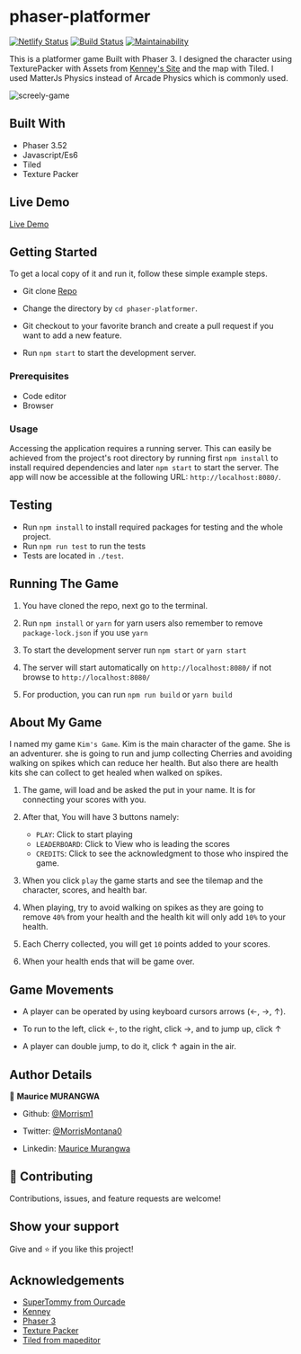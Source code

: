 # phaser-platformer

[![Netlify Status](https://api.netlify.com/api/v1/badges/e9179379-a0be-44e5-986a-1bf88289cdaa/deploy-status)](https://app.netlify.com/sites/kim-platformer/deploys)
[![Build Status](https://www.travis-ci.com/Morrism1/phaser-platformer.svg?branch=ft%2Fgame)](https://www.travis-ci.com/Morrism1/phaser-platformer)
[![Maintainability](https://api.codeclimate.com/v1/badges/dd0e047e4387efd1306e/maintainability)](https://codeclimate.com/github/Morrism1/phaser-platformer/maintainability)

This is a platformer game Built with Phaser 3. I designed the character using TexturePacker with Assets from [Kenney's Site](kenney.nl) and the map with Tiled. I used MatterJs Physics instead of Arcade Physics which is commonly used.

![screely-game](https://user-images.githubusercontent.com/46853433/111025835-8d8a3700-83ef-11eb-8ea4-c254d3e0517c.png)

## Built With

- Phaser 3.52
- Javascript/Es6
- Tiled
- Texture Packer

## Live Demo

[Live Demo](https://kim-platformer.netlify.app/)

## Getting Started

To get a local copy of it and run it, follow these simple example steps.

- Git clone [Repo](https://github.com/Morrism1/phaser-platformer)

- Change the directory by `cd phaser-platformer`.

- Git checkout to your favorite branch and create a pull request if you want to add a new feature.

- Run `npm start` to start the development server.

### Prerequisites

- Code editor
- Browser

### Usage

Accessing the application requires a running server. This can easily be achieved from the project's root directory by running first `npm install` to install required dependencies and later `npm start` to start the server. The app will now be accessible at the following URL: `http://localhost:8080/`.

## Testing

- Run `npm install` to install required packages for testing and the whole project.
- Run `npm run test` to run the tests
- Tests are located in `./test`.

## Running The Game

1. You have cloned the repo, next go to the terminal.

2. Run `npm install` or `yarn` for yarn users also remember to remove `package-lock.json` if you use `yarn`

3. To start the development server run `npm start` or `yarn start`

4. The server will start automatically on `http://localhost:8080/` if not browse to `http://localhost:8080/`

5. For production, you can run `npm run build` or `yarn build`

## About My Game

I named my game `Kim's Game`. Kim is the main character of the game. She is an adventurer. she is going to run and jump collecting Cherries and avoiding walking on spikes which can reduce her health. But also there are health kits she can collect to get healed when walked on spikes.

1. The game, will load and be asked the put in your name. It is for connecting your scores with you.

2. After that, You will have 3 buttons namely:

   - `PLAY`: Click to start playing
   - `LEADERBOARD`: Click to View who is leading the scores
   - `CREDITS`: Click to see the acknowledgment to those who inspired the game.

3. When you click `play` the game starts and see the tilemap and the character, scores, and health bar.

4. When playing, try to avoid walking on spikes as they are going to remove `40%` from your health and the health kit will only add `10%` to your health.

5. Each Cherry collected, you will get `10` points added to your scores.

6. When your health ends that will be game over.

## Game Movements

- A player can be operated by using keyboard cursors arrows (←, →, ↑).

- To run to the left, click ←, to the right, click →, and to jump up, click ↑

- A player can double jump, to do it, click ↑ again in the air.

## Author Details

👤 **Maurice MURANGWA**

- Github: [@Morrism1](https://github.com/Morrism1)

- Twitter: [@MorrisMontana0](https://twitter.com/MurangwaMorris)

- Linkedin: [Maurice Murangwa](https://www.linkedin.com/in/mauricemurangwa/)

## 🤝 Contributing

Contributions, issues, and feature requests are welcome!

## Show your support

Give and ⭐️ if you like this project!

## Acknowledgements

- [SuperTommy from Ourcade](https://ourcade.co)
- [Kenney](https://kenney.nl)
- [Phaser 3](https://phaser.io/phaser3)
- [Texture Packer](https://www.codeandweb.com/texturepacker)
- [Tiled from mapeditor](https://www.mapeditor.org/)
